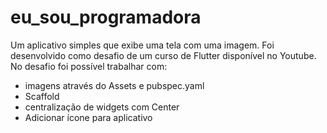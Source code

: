 # eu_sou_programadora

Um aplicativo simples que exibe uma tela com uma imagem. Foi desenvolvido como desafio de um curso de Flutter disponível no Youtube.
No desafio foi possível trabalhar com:
- imagens através do Assets e pubspec.yaml
- Scaffold
- centralização de widgets com Center
- Adicionar ícone para aplicativo



